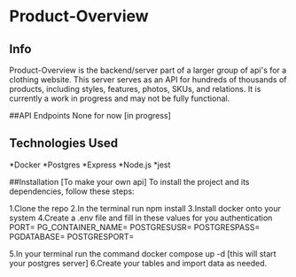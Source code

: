 # Product-Overview

## Info
  Product-Overview is the backend/server part of a larger group of api's for a clothing website. This server serves as an API for hundreds of thousands of products, including styles, features, photos, SKUs, and relations. It is currently a work in progress and may not be fully functional.

##API Endpoints
None for now [in progress]

## Technologies Used
*Docker
*Postgres
*Express
*Node.js
*jest

##Installation [To make your own api]
To install the project and its dependencies, follow these steps:

1.Clone the repo
2.In the terminal run npm install
3.Install docker onto your system
4.Create a .env file and fill in these values for you authentication
PORT=
PG_CONTAINER_NAME=
POSTGRESUSR=
POSTGRESPASS=
PGDATABASE=
POSTGRESPORT=

5.In your terminal run the command docker compose up -d [this will start your postgres server]
6.Create your tables and import data as needed.
